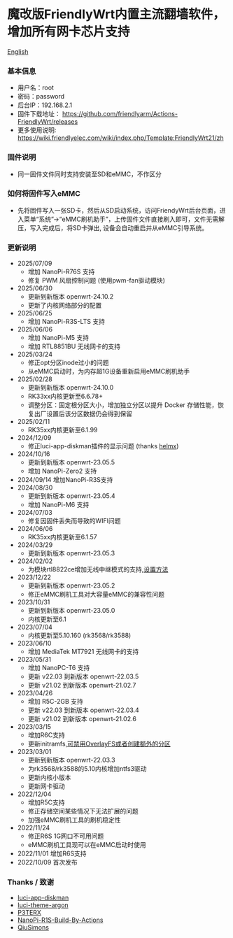 # 魔改版FriendlyWrt内置主流翻墙软件，增加所有网卡芯片支持
[English](README_en.md)
### 基本信息 
- 用户名：root
- 密码：password
- 后台IP：192.168.2.1
- 固件下载地址： https://github.com/friendlyarm/Actions-FriendlyWrt/releases
- 更多使用说明: https://wiki.friendlyelec.com/wiki/index.php/Template:FriendlyWrt21/zh
### 固件说明
- 同一固件文件同时支持安装至SD和eMMC，不作区分
### 如何将固件写入eMMC  
- 先将固件写入一张SD卡，然后从SD启动系统，访问FriendyWrt后台页面，进入菜单“系统”->“eMMC刷机助手”，上传固件文件直接刷入即可，文件无需解压，写入完成后，将SD卡弹出, 设备会自动重启并从eMMC引导系统。
### 更新说明
* 2025/07/09
    *  增加 NanoPi-R76S 支持
    *  修复 PWM 风扇控制问题 (使用pwm-fan驱动模块)
* 2025/06/30
    *  更新到新版本 openwrt-24.10.2
    *  更新了内核网络部分的配置
* 2025/06/25
    *  增加 NanoPi-R3S-LTS 支持
* 2025/06/06
    *  增加 NanoPi-M5 支持
    *  增加 RTL8851BU 无线网卡的支持
* 2025/03/24
    *  修正opt分区inode过小的问题
    *  从eMMC启动时，为内存超1G设备重新启用eMMC刷机助手
* 2025/02/28
    *  更新到新版本 openwrt-24.10.0
    *  RK33xx内核更新至6.6.78+
    *  调整分区：固定根分区大小，增加独立分区以提升 Docker 存储性能，恢复出厂设置后该分区数据仍会得到保留
* 2025/02/11
    *  RK35xx内核更新至6.1.99
* 2024/12/09
    *  修正luci-app-diskman插件的显示问题 (thanks [helmx](https://github.com/helmx))
* 2024/10/16
    *  更新到新版本 openwrt-23.05.5
    *  增加 NanoPi-Zero2 支持
* 2024/09/14 增加NanoPi-R3S支持
* 2024/08/30
    *  更新到新版本 openwrt-23.05.4
    *  增加 NanoPi-M6 支持
* 2024/07/03
    *  修复因固件丢失而导致的WIFI问题
* 2024/06/06
    *  RK35xx内核更新至6.1.57
* 2024/03/29
    *  更新到新版本 openwrt-23.05.3
* 2024/02/02
    *  为模块rtl8822ce增加无线中继模式的支持,[设置方法](https://wiki.friendlyelec.com/wiki/index.php/NanoPi_R5C/zh#.E6.97.A0.E7.BA.BF.E4.B8.AD.E7.BB.A7.E6.A8.A1.E5.BC.8F)
* 2023/12/22
    *  更新到新版本 openwrt-23.05.2
    *  修正eMMC刷机工具对大容量eMMC的兼容性问题
* 2023/10/31
    *  更新到新版本 openwrt-23.05.0
    *  内核更新至6.1
* 2023/07/04
    *  内核更新至5.10.160 (rk3568/rk3588)
* 2023/06/10
    *  增加 MediaTek MT7921 无线网卡的支持
* 2023/05/31
    *  增加 NanoPC-T6 支持
    *  更新 v22.03 到新版本 openwrt-22.03.5
    *  更新 v21.02 到新版本 openwrt-21.02.7
* 2023/04/26
    *  增加 R5C-2GB 支持
    *  更新 v22.03 到新版本 openwrt-22.03.4
    *  更新 v21.02 到新版本 openwrt-21.02.6
* 2023/03/15
    *  增加R6C支持
    *  更新initramfs,[可禁用OverlayFS或者创建额外的分区](https://wiki.friendlyelec.com/wiki/index.php/How_to_use_overlayfs_on_Linux/zh)
* 2023/03/01
    *  更新到新版本 openwrt-22.03.3
    *  为rk3568/rk3588的5.10内核增加ntfs3驱动
    *  更新内核小版本
    *  更新网卡驱动
* 2022/12/04
    *  增加R5C支持
    *  修正存储空间某些情况下无法扩展的问题
    *  加强eMMC刷机工具的刷机稳定性
* 2022/11/24
    *  修正R6S 1G网口不可用问题  
    *  eMMC刷机工具现可以在eMMC启动时使用  
* 2022/11/01 增加R6S支持
* 2022/10/09 首次发布
### Thanks / 致谢
- [luci-app-diskman](https://github.com/lisaac/luci-app-diskman)
- [luci-theme-argon](https://github.com/jerrykuku/luci-theme-argon)
- [P3TERX](https://github.com/P3TERX/Actions-OpenWrt)
- [NanoPi-R1S-Build-By-Actions](https://github.com/skytotwo/NanoPi-R1S-Build-By-Actions)
- [QiuSimons](https://github.com/QiuSimons/YAOF)
